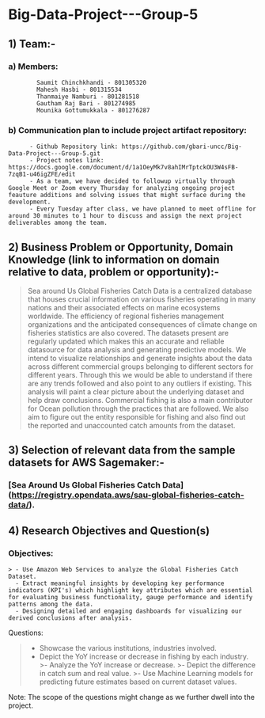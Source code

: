 # Big-Data-Project---Group-5

## 1) Team:-

  ###   a)  Members: 
            Saumit Chinchkhandi - 801305320
            Mahesh Hasbi - 801315534
            Thanmaiye Namburi - 801281518
            Gautham Raj Bari - 801274985
            Mounika Gottumukkala - 801276287
            
  ###   b)  Communication plan to include project artifact repository:
          - Github Repository link: https://github.com/gbari-uncc/Big-Data-Project---Group-5.git
          - Project notes link: https://docs.google.com/document/d/1a1OeyMk7v8ahIMrTptckOU3W4sFB-7zqB1-u46igZFE/edit
          - As a team, we have decided to followup virtually through Google Meet or Zoom every Thursday for analyzing ongoing project feauture additions and solving issues that might surface during the development. 
          - Every Tuesday after class, we have planned to meet offline for around 30 minutes to 1 hour to discuss and assign the next project deliverables among the team.

## 2) Business Problem or Opportunity, Domain Knowledge (link to information on domain relative to data, problem or opportunity):-
  > Sea around Us Global Fisheries Catch Data is a centralized database that houses crucial information on various fisheries operating in many nations and their associated effects on marine ecosystems worldwide. The efficiency of regional fisheries management organizations and the anticipated consequences of climate change on fisheries statistics are also covered. The datasets present are regularly updated which makes this an accurate and reliable datasource for data analysis and generating predictive models.
  > We intend to visualize relationships and generate insights about the data across different commercial groups belonging to different sectors for different years. Through this we would be able to understand if there are any trends followed and also point to any outliers if existing. This analysis will paint a clear picture about the underlying dataset and help draw conclusions.
  > Commercial fishing is also a main contributor for Ocean pollution through the practices that are followed. We also aim to figure out the entity responsible for fishing and also find out the reported and unaccounted catch amounts from the dataset. 
    
## 3) Selection of relevant data from the sample datasets for AWS Sagemaker:-
 
 ### [Sea Around Us Global Fisheries Catch Data] (https://registry.opendata.aws/sau-global-fisheries-catch-data/).

## 4) Research Objectives and Question(s) 

  ### Objectives:
    > - Use Amazon Web Services to analyze the Global Fisheries Catch Dataset.
      - Extract meaningful insights by developing key performance indicators (KPI's) which highlight key attributes which are essential for evaluating business functionality, gauge performance and identify patterns among the data. 
      - Designing detailed and engaging dashboards for visualizing our derived conclusions after analysis.

  Questions:
  > - Showcase the various institutions, industries involved. 
   > - Depict the YoY increase or decrease in fishing by each industry. 
    >- Analyze the YoY increase or decrease.
    >- Depict the difference in catch sum and real value.
    >- Use Machine Learning models for predicting future estimates based on current dataset values. 
  
Note: The scope of the questions might change as we further dwell into the project.
